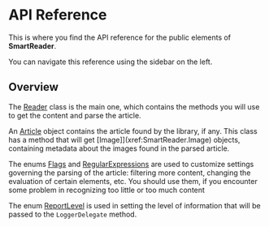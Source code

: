 # API Reference

This is where you find the API reference for the public elements of **SmartReader**.

You can navigate this reference using the sidebar on the left.

## Overview

The [Reader](xref:SmartReader.Reader) class is the main one, which contains the methods you will use to get the content and parse the article.

An [Article](xref:SmartReader.Article) object contains the article found by the library, if any. This class has a method that will get [Image]](xref:SmartReader.Image) objects, containing metadata about the images found in the parsed article.

The enums [Flags](xref:SmartReader.Flags) and [RegularExpressions](xref:SmartReader.RegularExpressions) are used to customize settings governing the parsing of the article: filtering more content, changing the evaluation of certain elements, etc. You should use them, if you encounter some problem in recognizing too little or too much content
      
The enum [ReportLevel](xref:SmartReader.ReportLevel) is used in setting the level of information that will be passed to the `LoggerDelegate` method.

